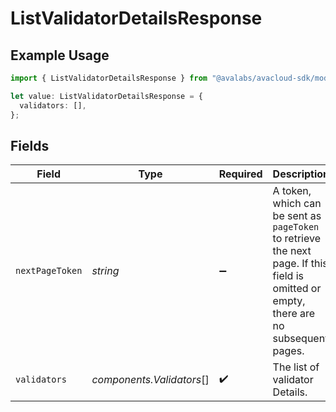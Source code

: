# ListValidatorDetailsResponse

## Example Usage

```typescript
import { ListValidatorDetailsResponse } from "@avalabs/avacloud-sdk/models/components";

let value: ListValidatorDetailsResponse = {
  validators: [],
};
```

## Fields

| Field                                                                                                                                  | Type                                                                                                                                   | Required                                                                                                                               | Description                                                                                                                            |
| -------------------------------------------------------------------------------------------------------------------------------------- | -------------------------------------------------------------------------------------------------------------------------------------- | -------------------------------------------------------------------------------------------------------------------------------------- | -------------------------------------------------------------------------------------------------------------------------------------- |
| `nextPageToken`                                                                                                                        | *string*                                                                                                                               | :heavy_minus_sign:                                                                                                                     | A token, which can be sent as `pageToken` to retrieve the next page. If this field is omitted or empty, there are no subsequent pages. |
| `validators`                                                                                                                           | *components.Validators*[]                                                                                                              | :heavy_check_mark:                                                                                                                     | The list of validator Details.                                                                                                         |